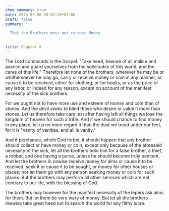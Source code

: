 ```yaml
---
show_summary: true
date: 2024-09-06 20:02:28+02:00
draft: false
summary: '

  That the Brothers must not receive Money.

  '
title: Chapter 8
---
```






The Lord commands in the Gospel: "Take heed, beware of all malice and avarice and guard yourselves from the solicitudes of this world, and the cares of this life." Therefore let none of the brothers, wherever he may be or whithersoever he may go, carry or receive money or coin in any manner, or cause it to be received, either for clothing, or for books, or as the price of any labor, or indeed for any reason, except on account of the manifest necessity of the sick brothers.

For we ought not to have more use and esteem of money and coin than of stones. And the devil seeks to blind those who desire or value it more than stones. Let us therefore take care lest after having left all things we lose the kingdom of heaven for such a trifle. And if we should chance to find money in any place, let us no more regard it than the dust we tread under our feet, for it is "vanity of vanities, and all is vanity." 

And if perchance, which God forbid, it should happen that any brother should collect or have money or coin, except only because of the aforesaid necessity of the sick, let all the brothers hold him for a false brother, a thief, a robber, and one having a purse, unless he should become truly penitent. And let the brothers in nowise receive money for alms or cause it to be received, seek it or cause it to be sought, or money for other houses or places; nor let them go with any person seeking money or coin for such places. But the brothers may perform all other services which are not contrary to our life, with the blessing of God. 

The brothers may however for the manifest necessity of the lepers ask alms for them. But let them be very wary of money. But let all the brothers likewise take great heed not to search the world for any filthy lucre.

